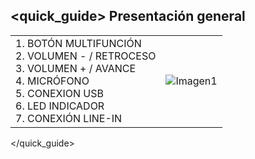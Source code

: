 ## <quick_guide> Presentación general

|  |  |
|:-------|:-------|
|1.	BOTÓN MULTIFUNCIÓN <br> 2.	VOLUMEN - / RETROCESO <br> 3.	VOLUMEN + / AVANCE <br> 4.	MICRÓFONO<br> 5.	CONEXION USB<br> 6.	LED INDICADOR<br> 7.	CONEXIÓN LINE-IN|![Imagen1](http://static.energysistem.com/images/manuals/39930/52e7dcfe953ce.jpg)|
</quick_guide>
